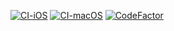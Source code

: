 [![CI-iOS](https://github.com/Adrimi/EssentialFeed/actions/workflows/CI-iOS.yml/badge.svg)](https://github.com/Adrimi/EssentialFeed/actions/workflows/CI-iOS.yml)
[![CI-macOS](https://github.com/Adrimi/EssentialFeed/actions/workflows/CI-macOS.yml/badge.svg)](https://github.com/Adrimi/EssentialFeed/actions/workflows/CI-macOS.yml)
[![CodeFactor](https://www.codefactor.io/repository/github/adrimi/essentialfeed/badge)](https://www.codefactor.io/repository/github/adrimi/essentialfeed)
